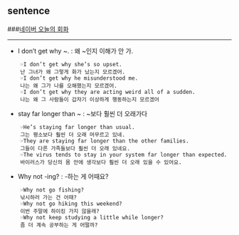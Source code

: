 ## sentence
###[네이버 오늘의 회화](http://m.wordbook.naver.com/endic/today/conversation.nhn)
- - -
+ I don’t get why ~. : 왜 ~인지 이해가 안 가.
~~~~
    ☞I don’t get why she’s so upset.
    난 그녀가 왜 그렇게 화가 났는지 모르겠어.
    ☞I don’t get why he misunderstood me.
    나는 왜 그가 나를 오해했는지 모르겠어.
    ☞I don’t get why they are acting weird all of a sudden.
    나는 왜 그 사람들이 갑자기 이상하게 행동하는지 모르겠어
~~~~

+ stay far longer than ~ : ~보다 훨씬 더 오래가다
~~~~
    ☞He’s staying far longer than usual.
    그는 평소보다 훨씬 더 오래 머무르고 있네.
    ☞They are staying far longer than the other families.
    그들이 다른 가족들보다 훨씬 더 오래 있네요.
    ☞The virus tends to stay in your system far longer than expected.
    바이러스가 당신의 몸 안에 생각보다 훨씬 더 오래 있을 수 있어요.
~~~~

+ Why not -ing? : -하는 게 어때요?
~~~~
    ☞Why not go fishing?
    낚시하러 가는 건 어때?
    ☞Why not go hiking this weekend?
    이번 주말에 하이킹 가지 않을래?
    ☞Why not keep studying a little while longer?
    좀 더 계속 공부하는 게 어떨까?
~~~~
